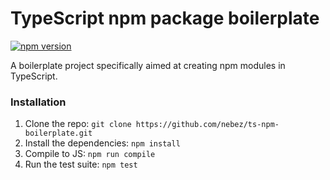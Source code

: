 # TypeScript npm package boilerplate

[![npm version](https://badge.fury.io/js/ts-npm-boilerplate.svg)](https://www.npmjs.com/package/ts-npm-boilerplate)

A boilerplate project specifically aimed at creating npm modules in TypeScript.

### Installation

1. Clone the repo: `git clone https://github.com/nebez/ts-npm-boilerplate.git`
2. Install the dependencies: `npm install`
3. Compile to JS: `npm run compile`
4. Run the test suite: `npm test`
